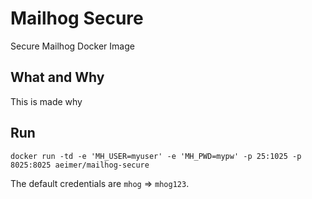 # Mailhog Secure
Secure Mailhog Docker Image

## What and Why
This is made why

## Run
`docker run -td -e 'MH_USER=myuser' -e 'MH_PWD=mypw' -p 25:1025 -p 8025:8025 aeimer/mailhog-secure`

The default credentials are `mhog` => `mhog123`.

